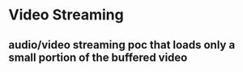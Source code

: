 # Video Streaming
## audio/video streaming poc that loads only a small portion of the buffered video
